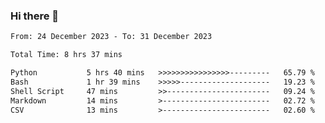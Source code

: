 ### Hi there 👋

<!--
**ututono/ututono** is a ✨ _special_ ✨ repository because its `README.md` (this file) appears on your GitHub profile.

Here are some ideas to get you started:

- 🔭 I’m currently working on ...
- 🌱 I’m currently learning ...
- 👯 I’m looking to collaborate on ...
- 🤔 I’m looking for help with ...
- 💬 Ask me about ...
- 📫 How to reach me: ...
- 😄 Pronouns: ...
- ⚡ Fun fact: ...
-->



<!--START_SECTION:waka-->

```txt
From: 24 December 2023 - To: 31 December 2023

Total Time: 8 hrs 37 mins

Python           5 hrs 40 mins   >>>>>>>>>>>>>>>>---------   65.79 %
Bash             1 hr 39 mins    >>>>>--------------------   19.23 %
Shell Script     47 mins         >>-----------------------   09.24 %
Markdown         14 mins         >------------------------   02.72 %
CSV              13 mins         >------------------------   02.60 %
```

<!--END_SECTION:waka-->
